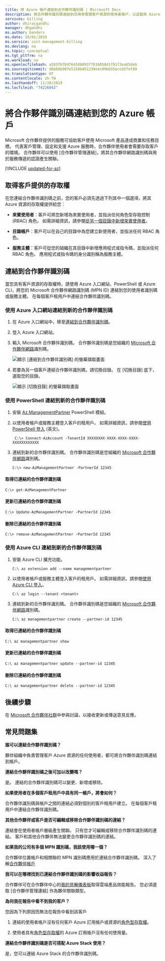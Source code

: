 ```yaml
---
title: 將 Azure 帳戶連結到合作夥伴識別碼 | Microsoft Docs
description: 將合作夥伴識別碼連結到您用來管理客戶資源的使用者帳戶，以追蹤與 Azure 客戶的業務開發情況。
services: billing
author: dhirajgandhi
manager: dhgandhi
ms.author: banders
ms.date: 10/01/2019
ms.service: cost-management-billing
ms.devlang: na
ms.topic: conceptual
ms.tgt_pltfrm: na
ms.workload: na
ms.openlocfilehash: a583f67b9764588093f7816058d1f01f3ea65deb
ms.sourcegitcommit: d6b68b907e5158b451239e4c09bb55eccb5fef89
ms.translationtype: HT
ms.contentlocale: zh-TW
ms.lasthandoff: 11/20/2019
ms.locfileid: "74226042"
---
```

# <a name="link-a-partner-id-to-your-azure-accounts"></a>將合作夥伴識別碼連結到您的 Azure 帳戶

Microsoft 合作夥伴提供的服務可協助客戶使用 Microsoft 產品達成商業和任務目標。 代表客戶管理、設定和支援 Azure 服務時，合作夥伴使用者會需要存取客戶的環境。 合作夥伴可以使用 [合作夥伴管理連結]，將其合作夥伴網路識別碼與用於服務傳遞的認證產生關聯。

[!INCLUDE [updated-for-az](../../includes/updated-for-az.md)]

## <a name="get-access-from-your-customer"></a>取得客戶提供的存取權

在您連結合作夥伴識別碼之前，您的客戶必須先透過下列其中一個選項，將其 Azure 資源的存取權提供給您：

- **來賓使用者**：客戶可將您新增為來賓使用者，並指派任何角色型存取控制 (RBAC) 角色。 如需詳細資訊，請參閱[從另一個目錄中新增來賓使用者](https://docs.microsoft.com/azure/active-directory/active-directory-b2b-what-is-azure-ad-b2b)。

- **目錄帳戶**：客戶可以在自己的目錄中為您建立新使用者，並指派任何 RBAC 角色。

- **服務主體**：客戶可從您的組織在其目錄中新增應用程式或指令碼，並指派任何 RBAC 角色。 應用程式或指令碼的身分識別稱為服務主體。

## <a name="link-to-a-partner-id"></a>連結到合作夥伴識別碼

當您具有客戶資源的存取權時，請使用 Azure 入口網站、PowerShell 或 Azure CLI，將您的 Microsoft 合作夥伴網路識別碼 (MPN ID) 連結到您的使用者識別碼或服務主體。 在每個客戶租用戶中連結合作夥伴識別碼。

### <a name="use-the-azure-portal-to-link-to-a-new-partner-id"></a>使用 Azure 入口網站連結到新的合作夥伴識別碼

1. 在 Azure 入口網站中，移至[連結到合作夥伴識別碼](https://portal.azure.com/#blade/Microsoft_Azure_Billing/managementpartnerblade)。

2. 登入 Azure 入口網站。

3. 輸入 Microsoft 合作夥伴識別碼。 合作夥伴識別碼是您組織的 [Microsoft 合作夥伴網路](https://partner.microsoft.com/)識別碼。

   ![顯示 [連結到合作夥伴識別碼] 的螢幕擷取畫面](./media/billing-link-partner-id/link-partner-ID.PNG)

4. 若要為另一個客戶連結合作夥伴識別碼，請切換目錄。 在 [切換目錄]  底下，選取您的目錄。

   ![顯示 [切換目錄] 的螢幕擷取畫面](./media/billing-link-partner-id/directory-switcher.png)

### <a name="use-powershell-to-link-to-a-new-partner-id"></a>使用 PowerShell 連結到新的合作夥伴識別碼

1. 安裝 [Az.ManagementPartner](https://www.powershellgallery.com/packages/Az.ManagementPartner/) PowerShell 模組。

2. 以使用者帳戶或服務主體登入客戶的租用戶。 如需詳細資訊，請參閱[使用 PowerShell 登入](https://docs.microsoft.com/powershell/azure/authenticate-azureps) \(英文\)。

   ```azurepowershell-interactive
    C:\> Connect-AzAccount -TenantId XXXXXXXX-XXXX-XXXX-XXXX-XXXXXXXXXXXX
   ```

3. 連結到新的合作夥伴識別碼。 合作夥伴識別碼是您組織的 [Microsoft 合作夥伴網路](https://partner.microsoft.com/)識別碼。

    ```azurepowershell-interactive
    C:\> new-AzManagementPartner -PartnerId 12345
    ```

#### <a name="get-the-linked-partner-id"></a>取得已連結的合作夥伴識別碼
```azurepowershell-interactive
C:\> get-AzManagementPartner
```

#### <a name="update-the-linked-partner-id"></a>更新已連結的合作夥伴識別碼
```azurepowershell-interactive
C:\> Update-AzManagementPartner -PartnerId 12345
```
#### <a name="delete-the-linked-partner-id"></a>刪除已連結的合作夥伴識別碼
```azurepowershell-interactive
C:\> remove-AzManagementPartner -PartnerId 12345
```

### <a name="use-the-azure-cli-to-link-to-a-new-partner-id"></a>使用 Azure CLI 連結到新的合作夥伴識別碼
1. 安裝 Azure CLI 擴充功能。

    ```azurecli-interactive
    C:\ az extension add --name managementpartner
    ```

2. 以使用者帳戶或服務主體登入客戶的租用戶。 如需詳細資訊，請參閱[使用 Azure CLI 登入](https://docs.microsoft.com/cli/azure/authenticate-azure-cli?view=azure-cli-latest)。

    ```azurecli-interactive
    C:\ az login --tenant <tenant>
    ```

3. 連結到新的合作夥伴識別碼。 合作夥伴識別碼是您組織的 [Microsoft 合作夥伴網路](https://partner.microsoft.com/)識別碼。

     ```azurecli-interactive
     C:\ az managementpartner create --partner-id 12345
      ```  

#### <a name="get-the-linked-partner-id"></a>取得已連結的合作夥伴識別碼
```azurecli-interactive
C:\ az managementpartner show
```

#### <a name="update-the-linked-partner-id"></a>更新已連結的合作夥伴識別碼
```azurecli-interactive
C:\ az managementpartner update --partner-id 12345
```

#### <a name="delete-the-linked-partner-id"></a>刪除已連結的合作夥伴識別碼
```azurecli-interactive
C:\ az managementpartner delete --partner-id 12345
```

## <a name="next-steps"></a>後續步驟

在 [Microsoft 合作夥伴社群](https://aka.ms/PALdiscussion)中參與討論，以接收更新或傳送意見反應。

## <a name="frequently-asked-questions"></a>常見問題集

**誰可以連結合作夥伴識別碼？**

夥伴組織中負責管理客戶 Azure 資源的任何使用者，都可將合作夥伴識別碼連結到帳戶。

**連結合作夥伴識別碼之後可加以改變嗎？**

是。 連結的合作夥伴識別碼可以變更、新增或移除。

**如果使用者在多個客戶租用戶中具有同一帳戶，將會如何？**

合作夥伴識別碼與帳戶之間的連結必須對個別的客戶租用戶建立。 在每個客戶租用戶中連結合作夥伴識別碼。

**其他合作夥伴或客戶是否可編輯或移除合作夥伴識別碼的連結？**

連結會在使用者帳戶層級產生關聯。 只有您才可編輯或移除合作夥伴識別碼的連結。 客戶和其他合作夥伴無法變更合作夥伴識別碼的連結。


**如果我的公司有多個 MPN 識別碼，我該使用哪一個？**

合作夥伴位置帳戶和相關聯的 MPN 識別碼應用於連結合作夥伴識別碼。  深入了解[合作夥伴帳戶](https://docs.microsoft.com/partner-center/account-structure)

**我可以在哪裡找到已連結合作夥伴識別碼的影響收益報告？**

合作夥伴可在合作夥伴中心的[我的見解儀表板](https://partner.microsoft.com/membership/reports/myinsights)取得雲端產品效能報告。 您必須選取 [合作夥伴管理連結] 作為夥伴關聯類型。

**為何我在報告中看不到我的客戶？**

您因為下列原因而無法在報告中看到該客戶

1. 連結的使用者帳戶沒有任何客戶 Azure 訂用帳戶或資源的[角色型存取權](https://docs.microsoft.com/azure/role-based-access-control/overview)。

2. 使用者具有[角色型存取權](https://docs.microsoft.com/azure/role-based-access-control/overview)的 Azure 訂用帳戶沒有任何使用量。

**連結合作夥伴識別碼是否可搭配 Azure Stack 使用？**

是，您可以連結 Azure Stack 的合作夥伴識別碼。
